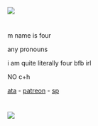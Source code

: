 ![](https://komarev.com/ghpvc/?username=fourinteger&color=317ccf)
  
#
m name is four

any pronouns

i am quite literally four bfb irl

NO c+h

<a href="https://fourinteger.atabook.org">ata</a> - <a href="https://www.patreon.com/c/fourinteger/about">patreon</a> - <a href="https://four-integer.straw.page">sp</a>
#

![](https://preview.redd.it/beware-of-venalita-mahou-shouju-ni-akogarete-v0-bwsa2vmxrwpc1.png?auto=webp&s=d8368916f41291ad9c2e9c32015f41a9fe6d94b2)
